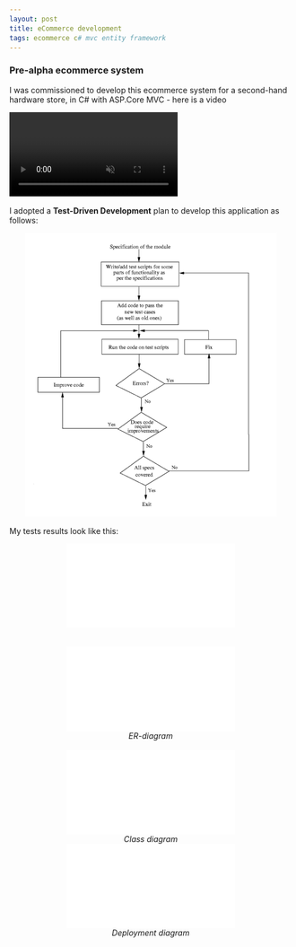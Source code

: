 ```yaml
---
layout: post
title: eCommerce development
tags: ecommerce c# mvc entity framework
---
```


### Pre-alpha ecommerce system

I was commissioned to develop this ecommerce system for a second-hand hardware store, in C# with ASP.Core MVC - here is a video

<video loop="true" muted autoplay controls>
    <source src="/assets/videos/hardwarehub.mp4" type="video/mp4">
</video>


I adopted a __Test-Driven Development__ plan to develop this application as follows:


<center><img src="/assets/images/test_driven_processs.png" alt="cd"></center>


My tests results look like this:

<embed src='/assets/images/testplan.svg' style='display: block; margin: 0 auto'>





<br>
<br>
<embed src='/assets/images/HardwareDb_aspDb.svg' style='display: block; margin: 0 auto'>
<i><center>ER-diagram</center></i>
<br>
<embed src='/assets/images/classes.svg' style='display: block; margin: 0 auto'>
<i><center>Class diagram</center></i>
<embed src='/assets/images/depdiagram.svg' style='display: block; margin: 0 auto'>
<i><center>Deployment diagram</center></i>
